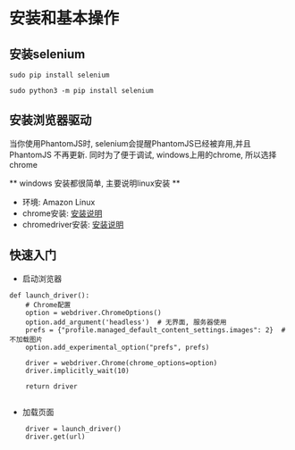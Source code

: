 # 安装和基本操作

## 安装selenium
```
sudo pip install selenium

sudo python3 -m pip install selenium
```

## 安装浏览器驱动

当你使用PhantomJS时, selenium会提醒PhantomJS已经被弃用,并且 PhantomJS 不再更新. 同时为了便于调试, windows上用的chrome, 所以选择chrome

** windows 安装都很简单, 主要说明linux安装 **
- 环境: Amazon Linux
- chrome安装: [安装说明](https://intoli.com/blog/installing-google-chrome-on-centos/)
- chromedriver安装: [安装说明](https://devopsqa.wordpress.com/2018/03/08/install-google-chrome-and-chromedriver-in-amazon-linux-machine/)


## 快速入门

- 启动浏览器

```
def launch_driver():
    # Chrome配置
    option = webdriver.ChromeOptions()
    option.add_argument('headless')  # 无界面, 服务器使用
    prefs = {"profile.managed_default_content_settings.images": 2}  # 不加载图片
    option.add_experimental_option("prefs", prefs)

    driver = webdriver.Chrome(chrome_options=option)
    driver.implicitly_wait(10)

    return driver
    
```

- 加载页面
```
    driver = launch_driver()
    driver.get(url)
```

